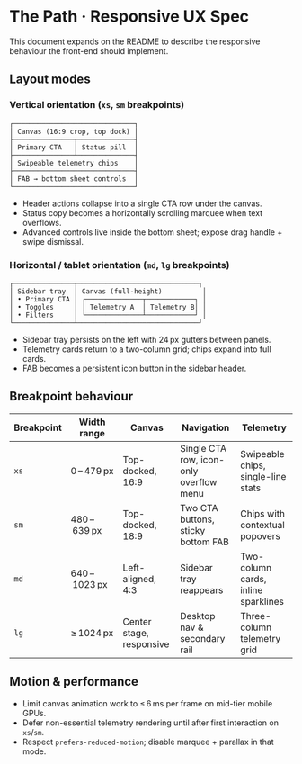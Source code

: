# The Path · Responsive UX Spec

This document expands on the README to describe the responsive behaviour the front-end should implement.

## Layout modes

### Vertical orientation (`xs`, `sm` breakpoints)

```
┌──────────────────────────────┐
│ Canvas (16:9 crop, top dock) │
├───────────────┬──────────────┤
│ Primary CTA   │ Status pill  │
├───────────────┴──────────────┤
│ Swipeable telemetry chips    │
├──────────────────────────────┤
│ FAB → bottom sheet controls  │
└──────────────────────────────┘
```

- Header actions collapse into a single CTA row under the canvas.
- Status copy becomes a horizontally scrolling marquee when text overflows.
- Advanced controls live inside the bottom sheet; expose drag handle + swipe dismissal.

### Horizontal / tablet orientation (`md`, `lg` breakpoints)

```
┌───────────────┬──────────────────────────────┐
│ Sidebar tray  │ Canvas (full-height)          │
│ • Primary CTA │ ┌──────────────┬────────────┐ │
│ • Toggles     │ │ Telemetry A  │ Telemetry B│ │
│ • Filters     │ └──────────────┴────────────┘ │
└───────────────┴──────────────────────────────┘
```

- Sidebar tray persists on the left with 24 px gutters between panels.
- Telemetry cards return to a two-column grid; chips expand into full cards.
- FAB becomes a persistent icon button in the sidebar header.

## Breakpoint behaviour

| Breakpoint | Width range | Canvas | Navigation | Telemetry |
| ---------- | ----------- | ------ | ---------- | --------- |
| `xs` | 0 – 479 px | Top-docked, 16:9 | Single CTA row, icon-only overflow menu | Swipeable chips, single-line stats |
| `sm` | 480 – 639 px | Top-docked, 18:9 | Two CTA buttons, sticky bottom FAB | Chips with contextual popovers |
| `md` | 640 – 1023 px | Left-aligned, 4:3 | Sidebar tray reappears | Two-column cards, inline sparklines |
| `lg` | ≥ 1024 px | Center stage, responsive | Desktop nav & secondary rail | Three-column telemetry grid |

## Motion & performance

- Limit canvas animation work to ≤ 6 ms per frame on mid-tier mobile GPUs.
- Defer non-essential telemetry rendering until after first interaction on `xs`/`sm`.
- Respect `prefers-reduced-motion`; disable marquee + parallax in that mode.

